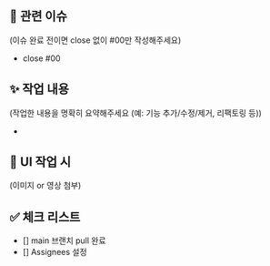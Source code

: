 ## 📌 관련 이슈

(이슈 완료 전이면 close 없이 #00만 작성해주세요)

- close #00

## ✨ 작업 내용

(작업한 내용을 명확히 요약해주세요 (예: 기능 추가/수정/제거, 리팩토링 등))

-

## 📸 UI 작업 시

(이미지 or 영상 첨부)


## ✅ 체크 리스트

- [] main 브랜치 pull 완료
- [] Assignees 설정
